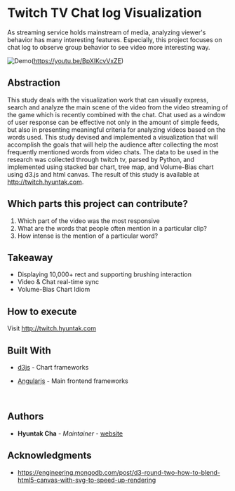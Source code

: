 # Twitch TV Chat log Visualization

As streaming service holds mainstream of media, analyzing viewer's behavior has many interesting features. Especially, this project focuses on chat log to observe group behavior to see video more interesting way.



![Demo](https://i.imgur.com/08Mzl0E.png)(https://youtu.be/BpXlKcvVxZE)



## Abstraction

This study deals with the visualization work that can visually express, search and analyze the main scene of the video from the video streaming of the game which is recently combined with the chat. Chat used as a window of user response can be effective not only in the amount of simple feeds, but also in presenting meaningful criteria for analyzing videos based on the words used. This study devised and implemented a visualization that will accomplish the goals that will help the audience after collecting the most frequently mentioned words from video chats. The data to be used in the research was collected through twitch tv, parsed by Python, and implemented using stacked bar chart, tree map, and Volume-Bias chart using d3.js and html canvas. The result of this study is available at http://twitch.hyuntak.com.

## Which parts this project can contribute?

1. Which part of the video was the most responsive
2. What are the words that people often mention in a particular clip?
3. How intense is the mention of a particular word?



## Takeaway

- Displaying 10,000+ rect and supporting brushing interaction
- Video & Chat real-time sync
- Volume-Bias Chart Idiom



## How to execute

Visit http://twitch.hyuntak.com



## Built With

- [d3js](https://d3js.org/) - Chart frameworks

- [Angularjs](https://angularjs.org/) - Main frontend frameworks

  ​

## Authors

- **Hyuntak Cha** - *Maintainer* - [website](https://hyuntak.com)



## Acknowledgments

- https://engineering.mongodb.com/post/d3-round-two-how-to-blend-html5-canvas-with-svg-to-speed-up-rendering
